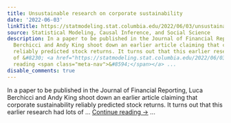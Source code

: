 ```yaml
---
title: Unsustainable research on corporate sustainability
date: '2022-06-03'
linkTitle: https://statmodeling.stat.columbia.edu/2022/06/03/unsustainable-research-on-corporate-sustainability/
source: Statistical Modeling, Causal Inference, and Social Science
description: In a paper to be published in the Journal of Financial Reporting, Luca
  Berchicci and Andy King shoot down an earlier article claiming that corporate sustainability
  reliably predicted stock returns. It turns out that this earlier research had lots
  of &#8230; <a href="https://statmodeling.stat.columbia.edu/2022/06/03/unsustainable-research-on-corporate-sustainability/">Continue
  reading <span class="meta-nav">&#8594;</span></a> ...
disable_comments: true
---
```

In a paper to be published in the Journal of Financial Reporting, Luca Berchicci and Andy King shoot down an earlier article claiming that corporate sustainability reliably predicted stock returns. It turns out that this earlier research had lots of &#8230; <a href="https://statmodeling.stat.columbia.edu/2022/06/03/unsustainable-research-on-corporate-sustainability/">Continue reading <span class="meta-nav">&#8594;</span></a> ...